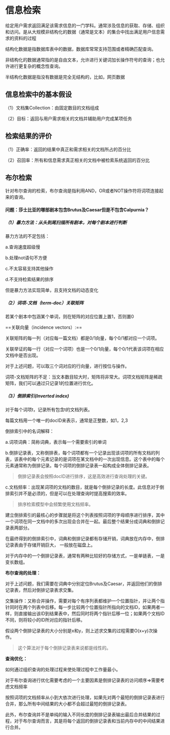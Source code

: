 # 信息检索

给定用户需求返回满足该需求信息的一门学科。通常涉及信息的获取、存储、组织和访问。是从大规模非结构化的数据（通常是文本）的集合中找出满足用户信息需求的资料的过程

结构化数据是指数据库表中的数据，数据库常常支持范围或者精确匹配查询。

非结构化的数据通常指的是自由文本，允许进行关键词加长操作符号的查询；也允许进行更复杂的概念性查询。

半结构化数据是指没有数据是完全无结构的，比如，网页数据

## 信息检索中的基本假设

（1）文档集Collection：由固定数目的文档组成

（2）目标：返回与用户需求相关的文档并辅助用户完成某项任务

## 检索结果的评价

（1）正确率：返回的结果中真正和需求相关的文档所占的百分比

（2）召回率：所有和信息需求真正相关的文档中被检索系统返回的百分比

## 布尔检索

针对布尔查询的检索，布尔查询是指利用AND，OR或者NOT操作符将词项连接起来的查询。

#### 问题：莎士比亚的哪部剧本包含Brutus及Caesar但是不包含Calpurnia？

##### （1）暴力方法：从头到尾扫描所有剧本，对每个剧本进行判断

暴力方法的不足包括：

a.查询速度超级慢

b.处理not语句不方便

c.不太容易支持其他操作

d.不支持检索结果的排序

但是暴力方法实现简单，且支持文档的动态变化

##### （2）词项-文档（term-doc）关联矩阵

若某个剧本中包涵某个单词，则在矩阵的对应位置上置1，否则置0

==关联向量（incidence vectors）:==

关联矩阵的每一列（对应每一篇文档）都是0/1向量，每个0/1都对应一个词项。

关联举证的每一行（对应一个词项）也是一个0/1向量，每个0/1代表该词项在相应文档中是否出现。

对于上述问题，可以取三个词对应的行向量，进行按位与操作。

词项-文档矩阵的不足：当文本数目较大时，矩阵将非常大。词项文档矩阵是稀疏矩阵，我们可以通过只记录1的位置进行优化。

##### （3）倒排索引(Inverted index)

对于每个词项t，记录所有包含t的文档列表。

每篇文档用一个唯一的docID来表示，通常是正整数，如1，2,3

倒排索引中的名词解释：

a.词项词典：简称词典，表示每一个需要索引的单词

b.倒排记录表，又称倒排表，每个词项都有一个记录出现该词项的所有文档的列表，该表中的每个元素记录的是词项在某文档中的一次出现信息。这个表中的每个元素通常称为倒排记录。每个词项的倒排记录表一起构成全体倒排记录表。

> 倒排记录表会按照docID进行排序，这是高效进行查询处理的关键。

c.文档频率：出现某词项的文档的数目，就是每个倒排记录的长度。此信息对于倒排索引并不是必须的，但是可以在处理查询时提高搜索的效率。

> 排序检索模型中会频繁使用文档频率。

建立倒排索引的最核心的步骤就是将这个列表按照词项的字母顺序进行排序，其中一个词项在同一文档中的多次出现会合并在一起。最后整个结果分成词典和倒排记录表两部分。

在最终得到的倒排索引中，词典和倒排记录都有存储开销，词典放在内存中，倒排记录表由于存储开销巨大， 一般放在磁盘上。

对于内存中的一个倒排记录表，通常有两种比较好的存储方式，一是单链表，一是变长数组。

**布尔查询的处理：**

对于上述问题，我们需要在词典中分别定位Brutus及Caesar，并返回他们的倒排记录表，然后对倒排记录表求交集。

交集操作：又称合并操作，需要对每个有序列表都维护一个位置指针，并让两个指针同时在两个列表中后移。每一步比较两个位置指针所指向的文档ID，如果两者一样，则直接输出该ID到结果表中，然后同时将两个指针后移一位；如果两个文档ID不同，则将较小的ID所对应的指针后移。

假设两个倒排记录表的大小分别是x和y，则上述求交集的过程需要O(x+y)次操作。

> 这个算法对于每个倒排记录表来说都是线性的。

**查询优化：**

如何通过组织查询的处理过程来使处理过程中工作量最小。

对于布尔查询进行优化需要考虑的一个主要因素是倒排记录表的访问顺序=>需要考虑文档频率

按照词项的文档频率从小到大依次进行处理，如果先对两个最短的倒排记录表进行合并，那么所有中间结果的大小都不会超过最短的倒排记录表。

此外，布尔查询并不是单纯的输入不同长度的倒排记录表输出最后合并结果的过程，对于布尔查询而言，其是将每个返回的倒排记录表和当前内存中的中间结果进行合并。

